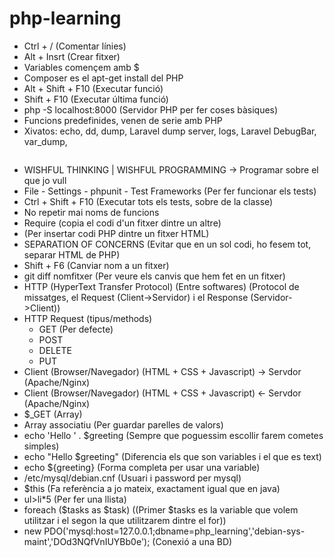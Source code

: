 # php-learning

* Ctrl + / (Comentar línies)
* Alt + Insrt (Crear fitxer)
* Variables començem amb $
* Composer es el apt-get install del PHP
* Alt + Shift + F10 (Executar funció)
* Shift + F10 (Executar última funció)
* php -S localhost:8000 (Servidor PHP per fer coses bàsiques)
* Funcions predefinides, venen de serie amb PHP
* Xivatos: echo, dd, dump, Laravel dump server, logs, Laravel DebugBar, var_dump, <pre>
* WISHFUL THINKING | WISHFUL PROGRAMMING -> Programar sobre el que jo vull
* File - Settings - phpunit - Test Frameworks (Per fer funcionar els tests)
* Ctrl + Shift + F10 (Executar tots els tests, sobre de la classe)
* No repetir mai noms de funcions
* Require (copia el codi d'un fitxer dintre un altre)
* <?php (codi php) ?> (Per insertar codi PHP dintre un fitxer HTML)
* SEPARATION OF CONCERNS (Evitar que en un sol codi, ho fesem tot, separar HTML de PHP)
* Shift + F6 (Canviar nom a un fitxer)
* git diff nomfitxer (Per veure els canvis que hem fet en un fitxer)
* HTTP (HyperText Transfer Protocol) (Entre softwares) (Protocol de missatges, el Request (Client->Servidor) i el Response (Servidor->Client))
* HTTP Request (tipus/methods)
    * GET (Per defecte)
    * POST
    * DELETE
    * PUT
* Client (Browser/Navegador) (HTML + CSS + Javascript) -> Servdor (Apache/Nginx)
* Client (Browser/Navegador) (HTML + CSS + Javascript) <- Servdor (Apache/Nginx)
* $_GET (Array)
* Array associatiu (Per guardar parelles de valors)
* echo 'Hello ' . $greeting (Sempre que poguessim escollir farem cometes simples)
* echo "Hello $greeting" (Diferencia els que son variables i el que es text)
* echo ${greeting} (Forma completa per usar una variable)
* /etc/mysql/debian.cnf (Usuari i password per mysql)
* $this (Fa referència a jo mateix, exactament igual que en java)
* ul>li*5 (Per fer una llista)
* foreach ($tasks as $task) ((Primer $tasks es la variable que volem utilitzar i el segon la que utilitzarem dintre el for))
* new PDO('mysql:host=127.0.0.1;dbname=php_learning','debian-sys-maint','DOd3NQfVnIUYBb0e'); (Conexió a una BD)
